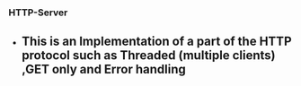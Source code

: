 ### HTTP-Server
+ ## This is an Implementation of a part of the HTTP protocol such as Threaded (multiple clients) ,GET only and Error handling
